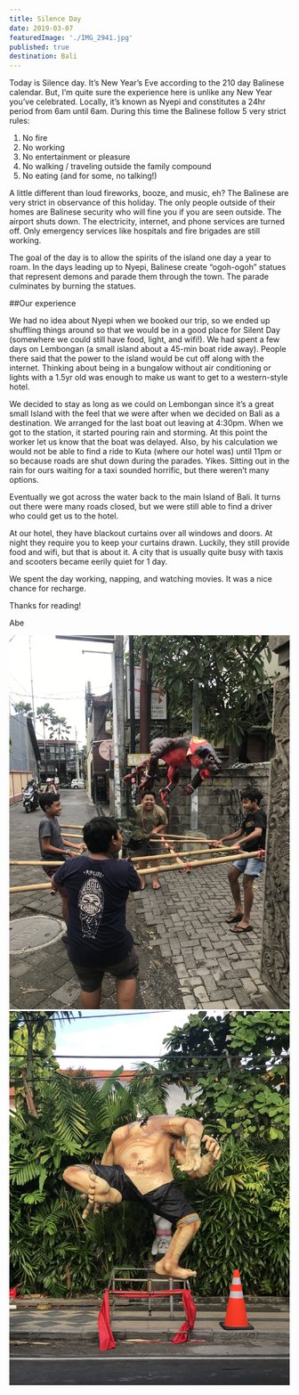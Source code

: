 ```yaml
---
title: Silence Day
date: 2019-03-07
featuredImage: './IMG_2941.jpg'
published: true
destination: Bali
---
```

Today is Silence day. It’s New Year’s Eve according to the 210 day Balinese calendar. But, I’m quite sure the experience here is unlike any New Year you’ve celebrated. Locally, it’s known as Nyepi and constitutes a 24hr period from 6am until 6am. During this time the Balinese follow 5 very strict rules:

1) No fire
2) No working
3) No entertainment or pleasure
4) No walking / traveling outside the family compound
5) No eating (and for some, no talking!)

A little different than loud fireworks, booze, and music, eh? The Balinese are very strict in observance of this holiday. The only people outside of their homes are Balinese security who will fine you if you are seen outside. The airport shuts down. The electricity, internet, and phone services are turned off. Only emergency services like hospitals and fire brigades are still working.

The goal of the day is to allow the spirits of the island one day a year to roam. In the days leading up to Nyepi, Balinese create “ogoh-ogoh” statues that represent demons and parade them through the town. The parade culminates by burning the statues.

##Our experience 

We had no idea about Nyepi when we booked our trip, so we ended up shuffling things around so that we would be in a good place for Silent Day (somewhere we could still have food, light, and wifi!). We had spent a few days on Lembongan (a small island about a 45-min boat ride away). People there said that the power to the island would be cut off along with the internet. Thinking about being in a bungalow without air conditioning or lights with a 1.5yr old was enough to make us want to get to a western-style hotel. 

We decided to stay as long as we could on Lembongan since it’s a great small Island with the feel that we were after when we decided on Bali as a destination. We arranged for the last boat out leaving at 4:30pm. When we got to the station, it started pouring rain and storming. At this point the worker let us know that the boat was delayed. Also, by his calculation we would not be able to find a ride to Kuta (where our hotel was) until 11pm or so because roads are shut down during the parades. Yikes. Sitting out in the rain for ours waiting for a taxi sounded horrific, but there weren’t many options. 

Eventually we got across the water back to the main Island of Bali. It turns out there were many roads closed, but we were still able to find a driver who could get us to the hotel. 

At our hotel, they have blackout curtains over all windows and doors. At night they require you to keep your curtains drawn. Luckily, they still provide food and wifi, but that is about it. A city that is usually quite busy with taxis and scooters became eerily quiet for 1 day.

We spent the day working, napping, and watching movies. It was a nice chance for recharge.

Thanks for reading!

Abe

![IMG_5309](IMG_5309.jpg)
<br/>
![IMG_0755](IMG_0755.jpg)

